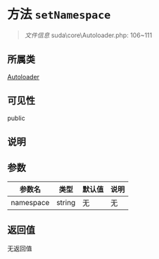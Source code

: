 # 方法 `setNamespace`

> *文件信息* suda\core\Autoloader.php: 106~111

## 所属类 

[Autoloader](../Autoloader.md)

## 可见性

public

## 说明



## 参数


| 参数名 | 类型 | 默认值 | 说明 |
|--------|-----|-------|-------|
| namespace |  string | 无 | 无 |



## 返回值

无返回值
